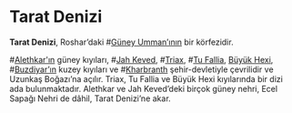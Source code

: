 # Tarat Denizi

**Tarat Denizi**, Roshar’daki #[Güney Umman’ının](locations/southern-depths) bir körfezidir.  

#[Alethkar'ın](locations/alethkar) güney kıyıları, #[Jah Keved](locations/jah-keved), #[Triax](locations/triax), #[Tu Fallia](locations/tu-fallia), [Büyük Hexi](locations/greater-hexi), #[Buzdiyar’ın](locations/frostlands) kuzey kıyıları ve #[Kharbranth](locations/kharbranth) şehir-devletiyle çevrilidir ve Uzunkaş Boğazı’na açılır. Triax, Tu Fallia ve Büyük Hexi kıyılarında bir dizi ada bulunmaktadır. Alethkar ve Jah Keved’deki birçok güney nehri, Ecel Sapağı Nehri de dâhil, Tarat Denizi’ne akar.
